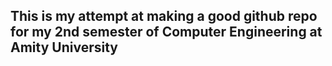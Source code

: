 ## This is my attempt at making a good github repo for my 2nd semester of Computer Engineering at Amity University
